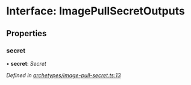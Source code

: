 
# Interface: ImagePullSecretOutputs

## Properties

###  secret

• **secret**: *Secret*

*Defined in [archetypes/image-pull-secret.ts:13](https://github.com/Place1/kloudlib/blob/27a9d16/packages/archetypes/image-pull-secret.ts#L13)*
